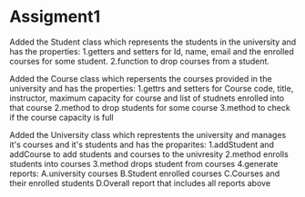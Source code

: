 # Assigment1
Added the Student class which represents the students in the university and has the properties:
1.getters and setters for Id, name, email and the enrolled courses for some student.
2.function to drop courses from a student.

Added the Course class which repersents the courses provided in the university and has the properties:
1.gettrs and setters for Course code, title, instructor, maximum capacity for course and list of studnets enrolled into that course
2.method to drop students for some course
3.method to check if the course capacity is full

Added the University class which represtents the university and manages it's courses and it's students and has the proparites:
1.addStudent and addCourse to add students and courses to the univresity
2.method enrolls students into courses
3.method drops student from courses
4.generate reports:
	A.university courses
	B.Student enrolled courses
	C.Courses and their enrolled students
	D.Overall report that includes all reports above